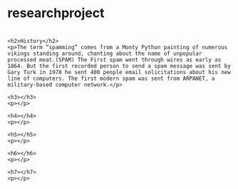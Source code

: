 # researchproject
<!DOCTYPE html>
<html>
<head>
    <meta charset="UTF-8">
    <title></title>
</head>

<body>
    <h1></h1>
    <p> </p>

    <h2>History</h2>
    <p>The term “spamming” comes from a Monty Python painting of numerous vikings standing around, chanting about the name of unpopular processed meat.(SPAM) The First spam went through wires as early as 1864. But the first recorded person to send a spam message was sent by Gary Turk in 1978 he sent 400 people email solicitations about his new line of computers. The first modern spam was sent from ARPANET, a military-based computer network.</p>

    <h3></h3>
    <p></p>

    <h4></h4>
    <p></p>

    <h5></h5>
    <p></p>

    <h6></h6>
    <p></p>

    <h7></h7>
    <p></p>

</body>
</html>